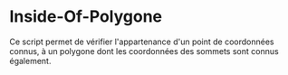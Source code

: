 # Inside-Of-Polygone
Ce script permet de vérifier l'appartenance d'un point de coordonnées connus, à un polygone dont les coordonnées des sommets sont connus également.
